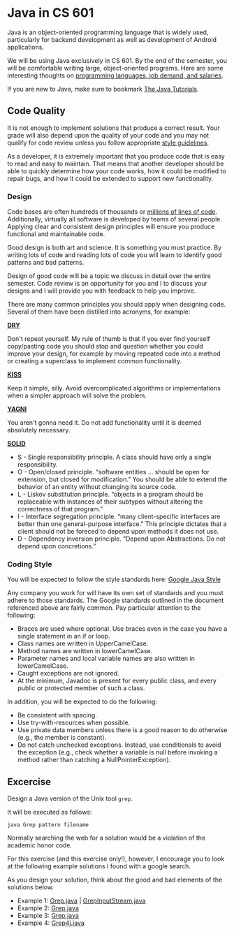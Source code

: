 Java in CS 601
==========================================

Java is an object-oriented programming language that is widely used, particularly for backend development as well as development of Android applications.

We will be using Java exclusively in CS 601. By the end of the semester, you will be comfortable writing large, object-oriented programs. Here are some interesting thoughts on [programming languages, job demand, and salaries](http://www.sitepoint.com/best-programming-language-learn-2015-job-demand-salaries/).

If you are new to Java, make sure to bookmark [The Java Tutorials](https://docs.oracle.com/javase/tutorial/).

## Code Quality

It is not enough to implement solutions that produce a correct result. Your grade will also depend upon the quality of your code and you may not qualify for code review unless you follow appropriate [style guidelines](style.md). 

As a developer, it is extremely important that you produce code that is easy to read and easy to maintain. That means that another developer should be able to quickly determine how your code works, how it could be modified to repair bugs, and how it could be extended to support new functionality. 

### Design

Code bases are often hundreds of thousands or [millions of lines of code](http://www.informationisbeautiful.net/visualizations/million-lines-of-code/). Additionally, virtually all software is developed by teams of several people. Applying clear and consistent design principles will ensure you produce functional and maintainable code.

Good design is both art and science. It is something you must practice. By writing lots of code and reading lots of code you will learn to identify good patterns and bad patterns. 

Design of good code will be a topic we discuss in detail over the entire semester. Code review is an opportunity for you and I to discuss your designs and I will provide you with feedback to help you improve.

There are many common principles you should apply when designing code. Several of them have been distilled into acronyms, for example:

[**DRY**](https://en.wikipedia.org/wiki/Don%27t_repeat_yourself)

Don't repeat yourself. My rule of thumb is that if you ever find yourself copy/pasting code you should stop and question whether you could improve your design, for example by moving repeated code into a method or creating a superclass to implement common functionality.

[**KISS**](https://en.wikipedia.org/wiki/KISS_principle)

Keep it simple, silly. Avoid overcomplicated algorithms or implementations when a simpler approach will solve the problem.

[**YAGNI**](https://en.wikipedia.org/wiki/You_aren%27t_gonna_need_it)

You aren't gonna need it. Do not add functionality until it is deemed absolutely necessary.

[**SOLID**](https://en.wikipedia.org/wiki/SOLID_(object-oriented_design))

- S - Single responsibility principle. A class should have only a single responsibility. 
- O - Open/closed principle. “software entities … should be open for extension, but closed for modification.” You should be able to extend the behavior of an entity without changing its source code.
- L - Liskov substitution principle. “objects in a program should be replaceable with instances of their subtypes without altering the correctness of that program.”
- I - Interface segregation principle. “many client-specific interfaces are better than one general-purpose interface.” This principle dictates that a client should not be foreced to depend upon methods it does not use.
- D - Dependency inversion principle. “Depend upon Abstractions. Do not depend upon concretions.”

### Coding Style

You will be expected to follow the style standards here: [Google Java Style](http://google.github.io/styleguide/javaguide.html)

Any company you work for will have its own set of standards and you must adhere to those standards. The Google standards outlined in the document referenced above are fairly common. Pay particular attention to the following:

- Braces are used where optional. Use braces even in the case you have a single statement in an if or loop.
- Class names are written in UpperCamelCase.
- Method names are written in lowerCamelCase.
- Parameter names and local variable names are also written in lowerCamelCase.
- Caught exceptions are not ignored.
- At the minimum, Javadoc is present for every public class, and every public or protected member of such a class.

In addition, you will be expected to do the following:

- Be consistent with spacing. 
- Use try-with-resources when possible. 
- Use private data members unless there is a good reason to do otherwise (e.g., the member is constant).
- Do not catch unchecked exceptions. Instead, use conditionals to avoid the exception (e.g., check whether a variable is null before invoking a method rather than catching a NullPointerException).

## Excercise

Design a Java version of the Unix tool `grep`. 

It will be executed as follows:

```
java Grep pattern filename
```

Normally searching the web for a solution would be a violation of the academic honor code.

For this exercise (and this exercise only!), however, I encourage you to look at the following example solutions I found with a google search.

As you design your solution, think about the good and bad elements of the solutions below.

- Example 1: [Grep.java](http://examples.oreilly.com/9781565921832/section6/Grep.java) | [GrepInputStream.java](http://examples.oreilly.com/9781565921832/section6/GrepInputStream.java)
- Example 2: [Grep.java](https://docs.oracle.com/javase/8/docs/technotes/guides/io/example/Grep.java)
- Example 3: [Grep.java](http://introcs.cs.princeton.edu/java/72regular/Grep.java.html)
- Example 4: [Grep4j.java](https://code.google.com/p/grep4j/source/browse/trunk/src/main/java/org/grep4j/core/Grep4j.java)




 



